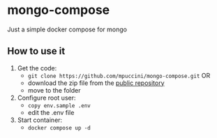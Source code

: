 # mongo-compose
Just a simple docker compose for mongo

## How to use it

1. Get the code:  
    - `git clone https://github.com/mpuccini/mongo-compose.git` OR 
    - download the zip file from the [public repository](https://github.com/mpuccini/mongo-compose) 
    - move to the folder
2. Configure root user:  
    - `copy env.sample .env` 
    - edit the .env file   
3. Start container:  
    - `docker compose up -d` 
